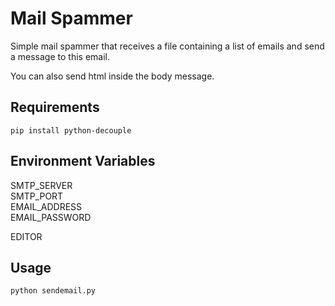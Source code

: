 # Mail Spammer
    
   Simple mail spammer that receives a file containing a list of emails
   and send a message to this email.
   
   You can also send html inside the body message.     

## Requirements
    pip install python-decouple

## Environment Variables

SMTP_SERVER <br />
SMTP_PORT <br />
EMAIL_ADDRESS <br />
EMAIL_PASSWORD <br />

EDITOR

## Usage
    python sendemail.py